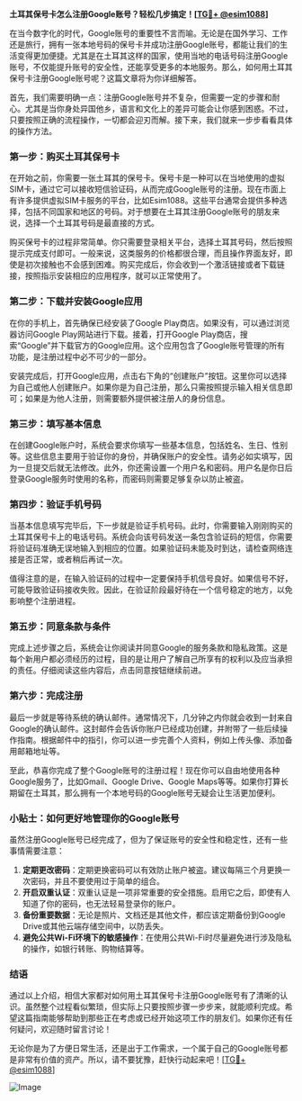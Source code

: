 **土耳其保号卡怎么注册Google账号？轻松几步搞定！[[TG💪+ @esim1088](https://t.me/s/esim1088)]**

在当今数字化的时代，Google账号的重要性不言而喻。无论是在国外学习、工作还是旅行，拥有一张本地号码的保号卡并成功注册Google账号，都能让我们的生活变得更加便捷。尤其是在土耳其这样的国家，使用当地的电话号码注册Google账号，不仅能提升账号的安全性，还能享受更多的本地服务。那么，如何用土耳其保号卡注册Google账号呢？这篇文章将为你详细解答。

首先，我们需要明确一点：注册Google账号并不复杂，但需要一定的步骤和耐心。尤其是当你身处异国他乡，语言和文化上的差异可能会让你感到困惑。不过，只要按照正确的流程操作，一切都会迎刃而解。接下来，我们就来一步步看看具体的操作方法。

### **第一步：购买土耳其保号卡**

在开始之前，你需要一张土耳其的保号卡。保号卡是一种可以在当地使用的虚拟SIM卡，通过它可以接收短信验证码，从而完成Google账号的注册。现在市面上有许多提供虚拟SIM卡服务的平台，比如Esim1088。这些平台通常会提供多种选择，包括不同国家和地区的号码。对于想要在土耳其注册Google账号的朋友来说，选择一个土耳其号码是最直接的方式。

购买保号卡的过程非常简单。你只需要登录相关平台，选择土耳其号码，然后按照提示完成支付即可。一般来说，这类服务的价格都很合理，而且操作界面友好，即使是初次接触也不会感到困难。购买完成后，你会收到一个激活链接或者下载链接，按照指示安装相应的应用程序，就可以正常使用了。

### **第二步：下载并安装Google应用**

在你的手机上，首先确保已经安装了Google Play商店。如果没有，可以通过浏览器访问Google Play网站进行下载。接着，打开Google Play商店，搜索“Google”并下载官方的Google应用。这个应用包含了Google账号管理的所有功能，是注册过程中必不可少的一部分。

安装完成后，打开Google应用，点击右下角的“创建账户”按钮。这里你可以选择为自己或他人创建账户。如果你是为自己注册，那么只需按照提示输入相关信息即可；如果是为他人注册，则需要额外提供被注册人的身份信息。

### **第三步：填写基本信息**

在创建Google账户时，系统会要求你填写一些基本信息，包括姓名、生日、性别等。这些信息主要用于验证你的身份，并确保账户的安全性。请务必如实填写，因为一旦提交后就无法修改。此外，你还需设置一个用户名和密码。用户名是你日后登录Google服务时使用的名称，而密码则需要足够复杂以防止被盗。

### **第四步：验证手机号码**

当基本信息填写完毕后，下一步就是验证手机号码。此时，你需要输入刚刚购买的土耳其保号卡上的电话号码。系统会向该号码发送一条包含验证码的短信，你需要将验证码准确无误地输入到相应的位置。如果验证码未能及时到达，请检查网络连接是否正常，或者稍后再试一次。

值得注意的是，在输入验证码的过程中一定要保持手机信号良好。如果信号不好，可能导致验证码接收失败。因此，在验证阶段最好待在一个信号稳定的地方，以免影响整个注册进程。

### **第五步：同意条款与条件**

完成上述步骤之后，系统会让你阅读并同意Google的服务条款和隐私政策。这是每个新用户都必须经历的过程，目的是让用户了解自己所享有的权利以及应当承担的责任。仔细阅读这些内容后，点击同意按钮继续前进。

### **第六步：完成注册**

最后一步就是等待系统的确认邮件。通常情况下，几分钟之内你就会收到一封来自Google的确认邮件。这封邮件会告诉你账户已经成功创建，并附带了一些后续操作指南。根据邮件中的指引，你可以进一步完善个人资料，例如上传头像、添加备用邮箱地址等。

至此，恭喜你完成了整个Google账号的注册过程！现在你可以自由地使用各种Google服务了，比如Gmail、Google Drive、Google Maps等等。如果你打算长期留在土耳其，那么拥有一个本地号码的Google账号无疑会让生活更加便利。

### **小贴士：如何更好地管理你的Google账号**

虽然注册Google账号已经完成了，但为了保证账号的安全性和稳定性，还有一些事情需要注意：

1. **定期更改密码**：定期更换密码可以有效防止账户被盗。建议每隔三个月更换一次密码，并且不要使用过于简单的组合。
2. **开启双重认证**：双重认证是一项非常重要的安全措施。启用它之后，即使有人知道了你的密码，也无法轻易登录你的账户。
3. **备份重要数据**：无论是照片、文档还是其他文件，都应该定期备份到Google Drive或其他云端存储空间中，以防丢失。
4. **避免公共Wi-Fi环境下的敏感操作**：在使用公共Wi-Fi时尽量避免进行涉及隐私的操作，如银行转账、购物结算等。

### **结语**

通过以上介绍，相信大家都对如何用土耳其保号卡注册Google账号有了清晰的认识。虽然整个过程看似繁琐，但实际上只要按照步骤一步步来，就能顺利完成。希望这篇指南能够帮助到那些正在考虑或已经开始这项工作的朋友们。如果你还有任何疑问，欢迎随时留言讨论！

无论你是为了方便日常生活，还是出于工作需求，一个属于自己的Google账号都是非常有价值的资产。所以，请不要犹豫，赶快行动起来吧！[[TG💪+ @esim1088](https://t.me/s/esim1088)] 

![Image](https://i.postimg.cc/4NQfJmqS/Snipaste-2025-05-13-00-14-12.png)